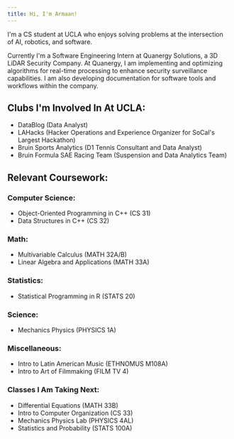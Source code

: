```yaml
---
title: Hi, I'm Armaan!
---
```


I'm a CS student at UCLA who enjoys solving problems at the intersection of AI, robotics, and software.

Currently I'm a Software Engineering Intern at Quanergy Solutions, a 3D LiDAR Security Company. At Quanergy, I am implementing and optimizing algorithms for real-time processing to enhance security surveillance capabilities. I am also developing documentation for software tools and workflows within the company. 


## Clubs I'm Involved In At UCLA:
- DataBlog (Data Analyst)
- LAHacks (Hacker Operations and Experience Organizer for SoCal's Largest Hackathon)
- Bruin Sports Analytics (D1 Tennis Consultant and Data Analyst)
- Bruin Formula SAE Racing Team (Suspension and Data Analytics Team)

## Relevant Coursework:

### Computer Science:

- Object-Oriented Programming in C++ (CS 31)
- Data Structures in C++ (CS 32)

### Math:

- Multivariable Calculus (MATH 32A/B)
- Linear Algebra and Applications (MATH 33A)


### Statistics:

- Statistical Programming in R (STATS 20)

### Science:

- Mechanics Physics (PHYSICS 1A)


### Miscellaneous:

- Intro to Latin American Music (ETHNOMUS M108A)
- Intro to Art of Filmmaking (FILM TV 4)


### Classes I Am Taking Next:

- Differential Equations (MATH 33B)
- Intro to Computer Organization (CS 33)
- Mechanics Physics Lab (PHYSICS 4AL)
- Statistics and Probability (STATS 100A)